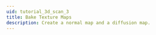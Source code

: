 ```yaml
---
uid: tutorial_3d_scan_3
title: Bake Texture Maps
description: Create a normal map and a diffusion map.
---
```


